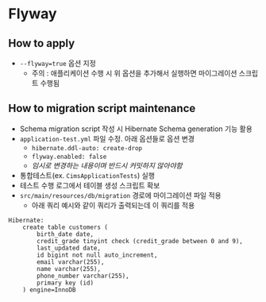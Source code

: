# Flyway

## How to apply
- `--flyway=true` 옵션 지정
  - 주의 : 애플리케이션 수행 시 위 옵션을 추가해서 실행하면 마이그레이션 스크립트 수행됨

## How to migration script maintenance
- Schema migration script 작성 시 Hibernate Schema generation 기능 활용
- `application-test.yml` 파일 수정. 아래 옵션들로 옵션 변경
    - `hibernate.ddl-auto: create-drop`
    - `flyway.enabled: false`
    - _임시로 변경하는 내용이며 반드시 커밋하지 않아야함_
- 통합테스트(ex. `CimsApplicationTests`) 실행
- 테스트 수행 로그에서 테이블 생성 스크립트 확보
- `src/main/resources/db/migration` 경로에 마이그레이션 파일 적용
    - 아래 쿼리 예시와 같이 쿼리가 출력되는데 이 쿼리를 적용
```text
Hibernate: 
    create table customers (
        birth_date date,
        credit_grade tinyint check (credit_grade between 0 and 9),
        last_updated date,
        id bigint not null auto_increment,
        email varchar(255),
        name varchar(255),
        phone_number varchar(255),
        primary key (id)
    ) engine=InnoDB
```
